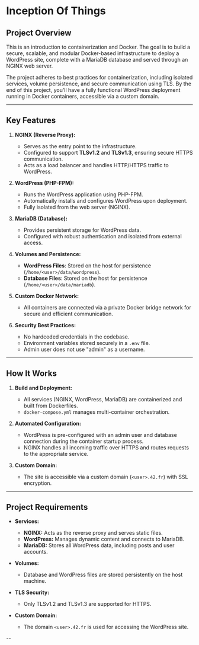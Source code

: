 # **Inception Of Things**

## **Project Overview**
This is an introduction to containerization and Docker. The goal is to build a secure, scalable, and modular Docker-based infrastructure to deploy a WordPress site, complete with a MariaDB database and served through an NGINX web server.

The project adheres to best practices for containerization, including isolated services, volume persistence, and secure communication using TLS. By the end of this project, you'll have a fully functional WordPress deployment running in Docker containers, accessible via a custom domain.

---

## **Key Features**
1. **NGINX (Reverse Proxy):**
   - Serves as the entry point to the infrastructure.
   - Configured to support **TLSv1.2** and **TLSv1.3**, ensuring secure HTTPS communication.
   - Acts as a load balancer and handles HTTP/HTTPS traffic to WordPress.

2. **WordPress (PHP-FPM):**
   - Runs the WordPress application using PHP-FPM.
   - Automatically installs and configures WordPress upon deployment.
   - Fully isolated from the web server (NGINX).

3. **MariaDB (Database):**
   - Provides persistent storage for WordPress data.
   - Configured with robust authentication and isolated from external access.

4. **Volumes and Persistence:**
   - **WordPress Files**: Stored on the host for persistence (`/home/<user>/data/wordpress`).
   - **Database Files**: Stored on the host for persistence (`/home/<user>/data/mariadb`).

5. **Custom Docker Network:**
   - All containers are connected via a private Docker bridge network for secure and efficient communication.

6. **Security Best Practices:**
   - No hardcoded credentials in the codebase.
   - Environment variables stored securely in a `.env` file.
   - Admin user does not use "admin" as a username.

---

## **How It Works**
1. **Build and Deployment:**
   - All services (NGINX, WordPress, MariaDB) are containerized and built from Dockerfiles.
   - `docker-compose.yml` manages multi-container orchestration.

2. **Automated Configuration:**
   - WordPress is pre-configured with an admin user and database connection during the container startup process.
   - NGINX handles all incoming traffic over HTTPS and routes requests to the appropriate service.

3. **Custom Domain:**
   - The site is accessible via a custom domain (`<user>.42.fr`) with SSL encryption.

---

## **Project Requirements**
- **Services:**
  - **NGINX:** Acts as the reverse proxy and serves static files.
  - **WordPress:** Manages dynamic content and connects to MariaDB.
  - **MariaDB:** Stores all WordPress data, including posts and user accounts.

- **Volumes:**
  - Database and WordPress files are stored persistently on the host machine.

- **TLS Security:**
  - Only TLSv1.2 and TLSv1.3 are supported for HTTPS.

- **Custom Domain:**
  - The domain `<user>.42.fr` is used for accessing the WordPress site.

--